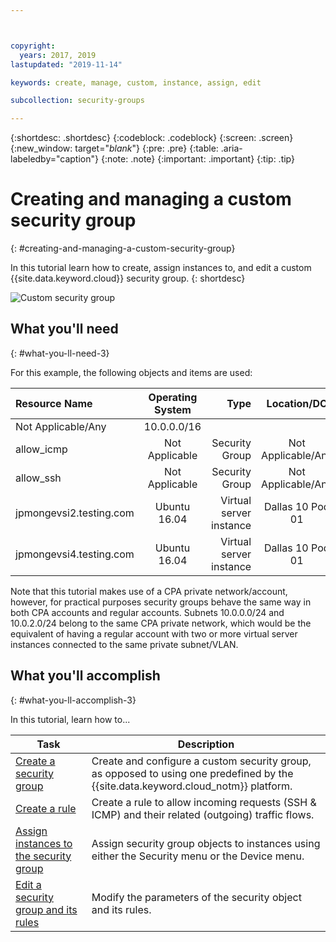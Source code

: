 ```yaml
---



copyright:
  years: 2017, 2019
lastupdated: "2019-11-14"

keywords: create, manage, custom, instance, assign, edit

subcollection: security-groups

---
```


{:shortdesc: .shortdesc}
{:codeblock: .codeblock}
{:screen: .screen}
{:new_window: target="_blank_"}
{:pre: .pre}
{:table: .aria-labeledby="caption"}
{:note: .note}
{:important: .important}
{:tip: .tip}

# Creating and managing a custom security group
{: #creating-and-managing-a-custom-security-group}

In this tutorial learn how to create, assign instances to, and edit a custom {{site.data.keyword.cloud}} security group.
{: shortdesc}

![Custom security group](./images/goal.jpg)

## What you'll need
{: #what-you-ll-need-3}

For this example, the following objects and items are used:

| Resource Name  | Operating System | Type | Location/DC | IP/Subnet |
|:------------- |:---------------:| -------------:| :---------------:| ---------------:|
| Not Applicable/Any | 10.0.0.0/16 |
| allow_icmp | Not Applicable  | Security Group | Not Applicable/Any | 0.0.0.0/0 |
| allow_ssh | Not Applicable | Security Group | Not Applicable/Any | 0.0.0.0/0 |
|jpmongevsi2.testing.com | Ubuntu 16.04 | Virtual server instance | Dallas 10 Pod 01 | 10.0.0.21 |
|jpmongevsi4.testing.com | Ubuntu 16.04 | Virtual server instance |	Dallas 10 Pod 01	| 10.0.2.219 |


Note that this tutorial makes use of a CPA private network/account, however, for practical purposes security groups behave the same way in both CPA accounts and regular accounts. Subnets 10.0.0.0/24 and 10.0.2.0/24 belong to the same CPA private network, which would be the equivalent of having a regular account with two or more virtual server instances connected to the same private subnet/VLAN.


## What you'll accomplish
{: #what-you-ll-accomplish-3}

In this tutorial, learn how to...

Task  | Description
------------- | -------------
[Create a security group](/docs/security-groups?topic=security-groups-creating-a-security-group) | Create and configure a custom security group, as opposed to using one predefined by the {{site.data.keyword.cloud_notm}} platform.
[Create a rule](/docs/security-groups?topic=security-groups-creating-a-new-rule) | Create a rule to allow incoming requests (SSH & ICMP) and their related (outgoing) traffic flows.
[Assign instances to the security group](/docs/security-groups?topic=security-groups-assigning-instances-to-the-security-group) | Assign security group objects to instances using either the Security menu or the Device menu.
[Edit a security group and its rules](/docs/security-groups?topic=security-groups-editing-a-security-group) | Modify the parameters of the security object and its rules.
